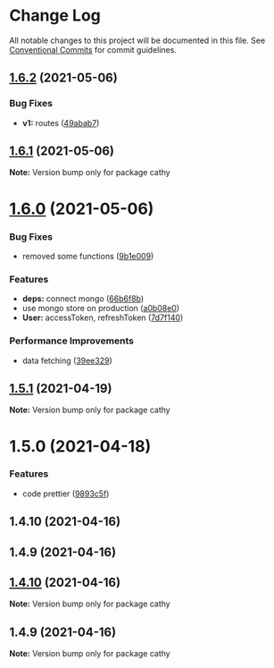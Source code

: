 # Change Log

All notable changes to this project will be documented in this file.
See [Conventional Commits](https://conventionalcommits.org) for commit guidelines.

## [1.6.2](https://github.com/xetha-bot/xetha/compare/cathy@1.6.1...cathy@1.6.2) (2021-05-06)


### Bug Fixes

* **v1:** routes ([49abab7](https://github.com/xetha-bot/xetha/commit/49abab7ed084d6d5468ad58f9eb5dacc1040120e))





## [1.6.1](https://github.com/xetha-bot/xetha/compare/cathy@1.6.0...cathy@1.6.1) (2021-05-06)

**Note:** Version bump only for package cathy





# [1.6.0](https://github.com/xetha-bot/xetha/compare/cathy@1.5.1...cathy@1.6.0) (2021-05-06)


### Bug Fixes

* removed some functions ([9b1e009](https://github.com/xetha-bot/xetha/commit/9b1e009840714917d794e22cc1d54b22bd987616))


### Features

* **deps:** connect mongo ([66b6f8b](https://github.com/xetha-bot/xetha/commit/66b6f8bd42e8198a18804df8011479540ff713ef))
* use mongo store on production ([a0b08e0](https://github.com/xetha-bot/xetha/commit/a0b08e0742dc6967413dfa8b343c637f3b21c670))
* **User:** accessToken, refreshToken ([7d7f140](https://github.com/xetha-bot/xetha/commit/7d7f140b877ead5f5c573ccd1368de2126e5f761))


### Performance Improvements

* data fetching ([39ee329](https://github.com/xetha-bot/xetha/commit/39ee329064628cb64aa209d290bd92344f748f4c))





## [1.5.1](https://github.com/xetha-bot/xetha/compare/cathy@1.5.0...cathy@1.5.1) (2021-04-19)

**Note:** Version bump only for package cathy





# 1.5.0 (2021-04-18)


### Features

* code prettier ([9893c5f](https://github.com/xetha-bot/xetha/commit/9893c5fedfc7330d2aae62fdceb98dfff3e6c78a))



## 1.4.10 (2021-04-16)



## 1.4.9 (2021-04-16)





## [1.4.10](https://github.com/xetha-bot/xetha/compare/v1.4.9...v1.4.10) (2021-04-16)

**Note:** Version bump only for package cathy





## 1.4.9 (2021-04-16)

**Note:** Version bump only for package cathy
